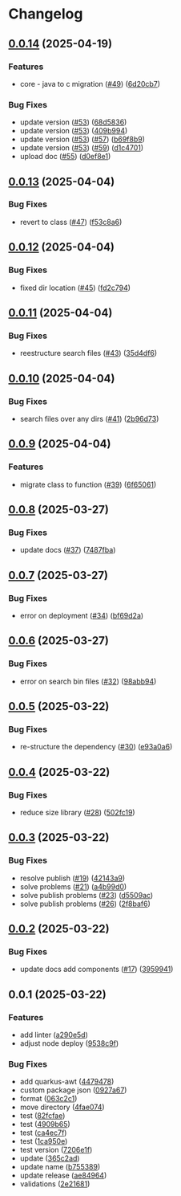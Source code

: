 # Changelog

## [0.0.14](https://github.com/lotharking/jpeg2000-node/compare/jp2-to-image@v0.0.13...jp2-to-image@v0.0.14) (2025-04-19)


### Features

* core - java to c migration ([#49](https://github.com/lotharking/jpeg2000-node/issues/49)) ([6d20cb7](https://github.com/lotharking/jpeg2000-node/commit/6d20cb7847e43b670f5736f06bc26a429b60c847))


### Bug Fixes

* update version ([#53](https://github.com/lotharking/jpeg2000-node/issues/53)) ([68d5836](https://github.com/lotharking/jpeg2000-node/commit/68d58360a3a44de37462a56be5f3fda58fd73679))
* update version ([#53](https://github.com/lotharking/jpeg2000-node/issues/53)) ([409b994](https://github.com/lotharking/jpeg2000-node/commit/409b9949c0b1ec1a1fd305b62df12329b6c7ed10))
* update version ([#53](https://github.com/lotharking/jpeg2000-node/issues/53)) ([#57](https://github.com/lotharking/jpeg2000-node/issues/57)) ([b69f8b9](https://github.com/lotharking/jpeg2000-node/commit/b69f8b9a76f4e93073543fa5c6c634e192878c82))
* update version ([#53](https://github.com/lotharking/jpeg2000-node/issues/53)) ([#59](https://github.com/lotharking/jpeg2000-node/issues/59)) ([d1c4701](https://github.com/lotharking/jpeg2000-node/commit/d1c4701a4c03389f94061e2837700130637b5e69))
* upload doc ([#55](https://github.com/lotharking/jpeg2000-node/issues/55)) ([d0ef8e1](https://github.com/lotharking/jpeg2000-node/commit/d0ef8e10b577861ebae1c4be54812e48abde33fe))

## [0.0.13](https://github.com/lotharking/jpeg2000-node/compare/jp2-to-image@v0.0.12...jp2-to-image@v0.0.13) (2025-04-04)


### Bug Fixes

* revert to class ([#47](https://github.com/lotharking/jpeg2000-node/issues/47)) ([f53c8a6](https://github.com/lotharking/jpeg2000-node/commit/f53c8a6d75441fb6225b8316857013cb51b6f0ba))

## [0.0.12](https://github.com/lotharking/jpeg2000-node/compare/jp2-to-image@v0.0.11...jp2-to-image@v0.0.12) (2025-04-04)


### Bug Fixes

* fixed dir location ([#45](https://github.com/lotharking/jpeg2000-node/issues/45)) ([fd2c794](https://github.com/lotharking/jpeg2000-node/commit/fd2c794a5a536e2605b3717cdec03a68fefb32c6))

## [0.0.11](https://github.com/lotharking/jpeg2000-node/compare/jp2-to-image@v0.0.10...jp2-to-image@v0.0.11) (2025-04-04)


### Bug Fixes

* reestructure search files ([#43](https://github.com/lotharking/jpeg2000-node/issues/43)) ([35d4df6](https://github.com/lotharking/jpeg2000-node/commit/35d4df6ca916dc6a164b4c5f998e39f9a7213c31))

## [0.0.10](https://github.com/lotharking/jpeg2000-node/compare/jp2-to-image@v0.0.9...jp2-to-image@v0.0.10) (2025-04-04)


### Bug Fixes

* search files over any dirs ([#41](https://github.com/lotharking/jpeg2000-node/issues/41)) ([2b96d73](https://github.com/lotharking/jpeg2000-node/commit/2b96d730f9e2b9e3efbf6b03cbe3ff52b09c29ea))

## [0.0.9](https://github.com/lotharking/jpeg2000-node/compare/jp2-to-image@v0.0.8...jp2-to-image@v0.0.9) (2025-04-04)


### Features

* migrate class to function ([#39](https://github.com/lotharking/jpeg2000-node/issues/39)) ([6f65061](https://github.com/lotharking/jpeg2000-node/commit/6f65061026359e9bbdddcf5a15c7a5f4c550bd55))

## [0.0.8](https://github.com/lotharking/jpeg2000-node/compare/jp2-to-image@v0.0.7...jp2-to-image@v0.0.8) (2025-03-27)


### Bug Fixes

* update docs ([#37](https://github.com/lotharking/jpeg2000-node/issues/37)) ([7487fba](https://github.com/lotharking/jpeg2000-node/commit/7487fbabb8a7a9a61278b27dcdd95ce28897f22b))

## [0.0.7](https://github.com/lotharking/jpeg2000-node/compare/jp2-to-image@v0.0.6...jp2-to-image@v0.0.7) (2025-03-27)


### Bug Fixes

* error on deployment ([#34](https://github.com/lotharking/jpeg2000-node/issues/34)) ([bf69d2a](https://github.com/lotharking/jpeg2000-node/commit/bf69d2a32111461d3262fa06e0febd8fff660408))

## [0.0.6](https://github.com/lotharking/jpeg2000-node/compare/jp2-to-image@v0.0.5...jp2-to-image@v0.0.6) (2025-03-27)


### Bug Fixes

* error on search bin files ([#32](https://github.com/lotharking/jpeg2000-node/issues/32)) ([98abb94](https://github.com/lotharking/jpeg2000-node/commit/98abb94d1886209639f9f271ac7b5651cdb1a43a))

## [0.0.5](https://github.com/lotharking/jpeg2000-node/compare/jp2-to-image@v0.0.4...jp2-to-image@v0.0.5) (2025-03-22)


### Bug Fixes

* re-structure the dependency ([#30](https://github.com/lotharking/jpeg2000-node/issues/30)) ([e93a0a6](https://github.com/lotharking/jpeg2000-node/commit/e93a0a6cc3a90140793f5e67533b5086645ecb4e))

## [0.0.4](https://github.com/lotharking/jpeg2000-node/compare/jp2-to-image@v0.0.3...jp2-to-image@v0.0.4) (2025-03-22)


### Bug Fixes

* reduce size library ([#28](https://github.com/lotharking/jpeg2000-node/issues/28)) ([502fc19](https://github.com/lotharking/jpeg2000-node/commit/502fc19baa829bce90027d614e906c3b745f6300))

## [0.0.3](https://github.com/lotharking/jpeg2000-node/compare/jp2-to-image@v0.0.2...jp2-to-image@v0.0.3) (2025-03-22)


### Bug Fixes

* resolve publish ([#19](https://github.com/lotharking/jpeg2000-node/issues/19)) ([42143a9](https://github.com/lotharking/jpeg2000-node/commit/42143a92bc0cdf2e2a45b2daa0f2bf7f5b386f17))
* solve problems ([#21](https://github.com/lotharking/jpeg2000-node/issues/21)) ([a4b99d0](https://github.com/lotharking/jpeg2000-node/commit/a4b99d0bea15477125ef0dbcf2b0c33f14d7a39b))
* solve publish problems ([#23](https://github.com/lotharking/jpeg2000-node/issues/23)) ([d5509ac](https://github.com/lotharking/jpeg2000-node/commit/d5509ac1eab42af03fb8775cb633ed9f54f22650))
* solve publish problems ([#26](https://github.com/lotharking/jpeg2000-node/issues/26)) ([2f8baf6](https://github.com/lotharking/jpeg2000-node/commit/2f8baf61f39df537c250dece2724f23f7852affe))

## [0.0.2](https://github.com/lotharking/jpeg2000-node/compare/jp2-to-image@v0.0.1...jp2-to-image@v0.0.2) (2025-03-22)


### Bug Fixes

* update docs add components ([#17](https://github.com/lotharking/jpeg2000-node/issues/17)) ([3959941](https://github.com/lotharking/jpeg2000-node/commit/39599419d300a0ed29cbffeb635f1d563b0804ae))

## 0.0.1 (2025-03-22)


### Features

* add linter ([a290e5d](https://github.com/lotharking/jpeg2000-node/commit/a290e5d7279b2aaf7b63ca6a0df9d74da5de0dcc))
* adjust node deploy ([9538c9f](https://github.com/lotharking/jpeg2000-node/commit/9538c9fe7c98f72067d84a206f304e34b318c9a2))


### Bug Fixes

* add quarkus-awt ([4479478](https://github.com/lotharking/jpeg2000-node/commit/447947882d0e1faa878ab93cb770b474d6e7710f))
* custom package json ([0927a67](https://github.com/lotharking/jpeg2000-node/commit/0927a679d8b9b91d24af6fa273b796b10815b7a3))
* format ([063c2c1](https://github.com/lotharking/jpeg2000-node/commit/063c2c17b1d5147435f7d836e884ee4003711136))
* move directory ([4fae074](https://github.com/lotharking/jpeg2000-node/commit/4fae074f253fd00d06fb3e8e64b105c34bf82db8))
* test ([82fcfae](https://github.com/lotharking/jpeg2000-node/commit/82fcfae9216596cbd68c91e62bb039e630ca3c12))
* test ([4909b65](https://github.com/lotharking/jpeg2000-node/commit/4909b65d7bd612c407be2dc4556612f1fa144780))
* test ([ca4ec7f](https://github.com/lotharking/jpeg2000-node/commit/ca4ec7f7b90a3f375bc9cd8577ee9f763ffcf76d))
* test ([1ca950e](https://github.com/lotharking/jpeg2000-node/commit/1ca950e81b612e49f19a7d9a79a8c661c5cde9ff))
* test version ([7206e1f](https://github.com/lotharking/jpeg2000-node/commit/7206e1ffc9c8e83e0121eb5f2a1deb0dba4fb880))
* update ([365c2ad](https://github.com/lotharking/jpeg2000-node/commit/365c2ad6bdf46e2339c1b32b4ae131234e31c197))
* update name ([b755389](https://github.com/lotharking/jpeg2000-node/commit/b755389f8aa0f7e942b446bae2d02ccb3a55f8be))
* update release ([ae84964](https://github.com/lotharking/jpeg2000-node/commit/ae84964c111d436a346686d2861e6d6961991454))
* validations ([2e21681](https://github.com/lotharking/jpeg2000-node/commit/2e21681f0dec8c7ae03ef53d4466d8c803e2389c))
